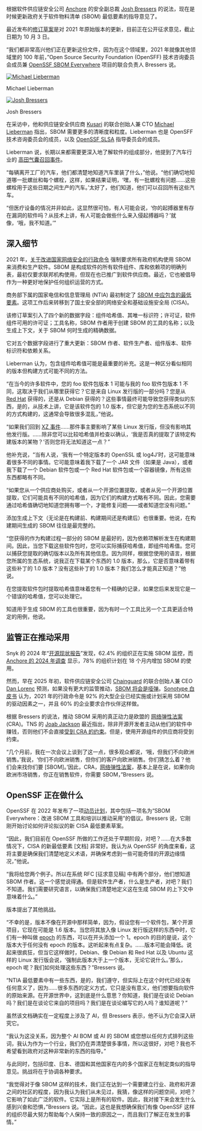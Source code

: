 根据软件供应链安全公司 [Anchore](https://anchore.com/) 的安全副总裁 [Josh Bressers](https://www.linkedin.com/in/joshbressers/) 的说法，现在是时候更新政府关于软件物料清单 (SBOM) 最低要素的指导意见了。

最近发布的[修订草案](https://www.cisa.gov/sites/default/files/2025-08/2025_CISA_SBOM_Minimum_Elements.pdf)是对 2021 年原始版本的更新，目前正在公开征求意见，截止日期为 10 月 3 日。

“我们都非常高兴他们正在更新这份文件，因为在这个领域里，2021 年就像其他领域里的 100 年前，”Open Source Security Foundation (OpenSFF) 技术咨询委员会成员兼 [OpenSSF SBOM Everywhere](https://openssf.org/blog/2022/09/13/funding-python-spdx-development-with-the-openssf-and-sbom-everywhere/) 项目的联合负责人 Bressers 说。

[![Michael Lieberman](https://cdn.thenewstack.io/media/2025/09/fb4c3898-lieberman-150x150.png)](https://cdn.thenewstack.io/media/2025/09/fb4c3898-lieberman-150x150.png)

Michael Lieberman

[![Josh Bressers](https://cdn.thenewstack.io/media/2025/09/1e4dbe4b-bressers-150x150.png)](https://cdn.thenewstack.io/media/2025/09/1e4dbe4b-bressers-150x150.png)

Josh Bressers

在采访中，他和供应链安全供应商 [Kusari](https://www.kusari.dev/) 的联合创始人兼 CTO [Michael Lieberman](https://www.linkedin.com/in/michael-lieberman-65786ba/) 指出，SBOM 需要更多的清晰度和粒度。Lieberman 也是 OpenSFF 技术咨询委员会的成员，以及 [OpenSSF SLSA](https://openssf.org/projects/slsa/) 指导委员会的成员。

Lieberman 说，长期以来都需要更深入地了解软件的组成部分，他提到了汽车行业的 [高田气囊召回事件](https://www.nhtsa.gov/vehicle-safety/takata-recall-spotlight#:~:text=Overview,involves%20non%2Dazide%20driver%20inflators.)。

“每辆离开工厂的汽车，他们都清楚地知道汽车里装了什么，”他说。“他们确切地知道哪一批螺丝和每个螺栓，这样，如果结果证明，‘嘿，有一批螺栓有问题……这些螺栓用于这些日期之间生产的汽车。’太好了，他们知道，他们可以召回所有这些汽车。

“但医疗设备的情况并非如此，这显然很可怕，有人可能会说，‘你的起搏器里有存在漏洞的软件吗？从技术上讲，有人可能会做些什么来入侵起搏器吗？’就像，‘哦，我不知道。’”

## **深入细节**

2021 年，[关于改进国家网络安全的行政命令](https://www.federalregister.gov/documents/2021/05/17/2021-10460/improving-the-nations-cybersecurity) 强制要求所有政府机构使用 SBOM 来消费和生产软件。SBOM 是构成软件的所有软件组件、库和依赖项的明确列表，最初仅要求联邦机构使用，但现在也已推广到软件供应商。最近，它也被倡导作为一种更好地保护任何组织运营的方式。

商务部下属的国家电信和信息管理局 (NTIA) 最初制定了 [SBOM 中应包含的最低要素](https://thenewstack.io/creating-a-minimum-elements-sbom-document-in-5-minutes/)。这项工作后来转移到了国土安全部的网络安全和基础设施安全局 (CISA)。

该修订草案引入了四个新的数据字段：组件哈希值、其唯一标识符；许可证，软件组件可用的许可证；工具名称，SBOM 作者用于创建 SBOM 的工具的名称；以及生成上下文，关于 SBOM 何时生成的精确数据。

它对五个数据字段进行了重大更新：SBOM 作者、软件生产者、组件版本、软件标识符和依赖关系。

Lieberman 认为，包含组件哈希值可能是最重要的补充。这是一种区分看似相同的版本但构建方式可能不同的方法。

“在当今的许多软件中，您的 foo 软件包版本 1 可能与我的 foo 软件包版本 1 不同，这取决于我们从哪里获得它？它是来自 Linux 发行版的一部分吗？您是从 [Red Hat](https://www.openshift.com/try?utm_content=inline+mention) 获得的，还是从 Debian 获得的？这些事情最终可能导致您获得类似的东西，是的，从技术上讲，它是该软件包的 1.0 版本，但它是为您的生态系统以不同的方式构建的，这通常会导致很多混乱，”他说。

“如果我们回到 [XZ 事件](https://en.wikipedia.org/wiki/XZ_Utils_backdoor)……那件事主要影响了某些 Linux 发行版，但没有影响其他发行版。……除非您可以比较哈希值并检查以确认，‘我是否真的提取了该特定构建版本的某物？’否则您将无法知道这一点？”

他补充说，“当有人说，‘我有一个特定版本的 OpenSSL 或 log4J’时，这可能意味着很多不同的事情。它可能意味着我下载了一个 JAR 文件（如果是 Java），或者我下载了一个 Debian 软件包或一个 Red Hat 软件包或一个容器镜像，所有这些东西都略有不同。

“如果您从一个供应商处购买，或者从一个开源位置提取，或者从另一个开源位置提取，它们可能具有不同的哈希值，因为它们的构建方式略有不同。因此，您需要通过哈希值确切地知道您拥有哪一个，才能修复问题——或者知道您没有问题。”

添加生成上下文（无论是在构建前、构建期间还是构建后）也很重要。他说，在构建期间生成的 SBOM 往往是最完整的。

“您获得的作为构建过程一部分的 SBOM 是最好的，因为依赖项解析发生在构建期间。因此，当您下载这些软件包时，您可以实际捕获哈希值，即组件哈希值。您可以捕获您提取的确切版本以及所有其他信息。因为同样，根据您使用的语言，根据您所属的生态系统，说我正在下载某个东西的 1.0 版本，那么，它是否意味着带有这些补丁的 1.0 版本？没有这些补丁的 1.0 版本？我们怎么才能真正知道？”他说。

在您提取软件包时提取哈希值意味着您有一个精确的记录，如果您后来发现它是一个错误的哈希值，您可以处理它。

知道用于生成 SBOM 的工具也很重要，因为有时一个工具比另一个工具更适合特定的用例，他说。

## **监管正在推动采用**

Snyk 的 2024 年“[开源现状报告](https://view.snyk.io/the-state-of-open-source-report-2024/p/1)”发现，62.4% 的组织正在实施 SBOM 监控，而 [Anchore 的 2024 年调查](https://anchore.com/press/anchore-survey-shows-only-1-in-5-organizations-have-full-visibility-into-their-open-source-software-components) 显示，78% 的组织计划在 18 个月内增加 SBOM 的使用。

然而，早在 2025 年初，软件供应链安全公司 [Chainguard](https://www.chainguard.dev/?utm_content=inline+mention) 的联合创始人兼 CEO [Dan Lorenc](https://www.linkedin.com/in/danlorenc/) 预测，如果没有更大的监管推动，[SBOM 将会是哑弹](https://thenewstack.io/rust-will-explode-sboms-will-be-duds-open-source-predictions/)。[Sonotype 白皮书](https://www.sonatype.com/resources/whitepapers/2023-sbom-survey-report) 认为，2021 年的行政命令是 92% 的大型企业已经实施或计划采用 SBOM 的驱动因素之一，并且 60% 的企业要求合作伙伴这样做。

根据 Bressers 的说法，推动 SBOM 采用的真正动力是欧盟的 [网络弹性法案](https://digital-strategy.ec.europa.eu/en/policies/cyber-resilience-act) (CRA)。TNS 的 [Joab Jackson](https://thenewstack.io/author/joab/) 最近指出，除非开源开发者主动从他们的软件中赚钱，否则他们不会直接[受到 CRA 的约束](https://thenewstack.io/what-the-eus-cyber-resilience-act-cra-means-for-open-source/)。但是，使用开源组件的供应商将受到约束。

“几个月前，我在一次会议上谈到了这一点，很多观众都说，‘哦，但我们不向欧洲销售。’我说，‘你们不向欧洲销售，但你们的客户向欧洲销售。你们猜怎么着？他们会来找你们要 [SBOM]。’因此，CRA，[网络弹性法案](https://thenewstack.io/lf-europe-chief-warns-developers-on-eus-cyber-resilience-act/)，基本上是在说，如果你向欧洲市场销售，你正在销售软件，你需要 SBOM，”Bressers 说。

## OpenSSF 正在做什么

OpenSSF 在 2022 年发布了一项[动员计划](https://openssf.org/oss-security-mobilization-plan/?utm_source=the+new+stack&utm_medium=referral&utm_content=inline-mention&utm_campaign=tns+platform)，其中包括一项名为“SBOM Everywhere：改进 SBOM 工具和培训以推动采用”的倡议。Bressers 说，它刚刚开始讨论如何评论拟议的新 CISA 最低要素草案。

“因此，我们目前在 OpenSSF 所做的工作还处于早期阶段，对吧？……在大多数情况下，CISA 的新最低要素 [文档] 非常好。我认为从 OpenSSF 的角度来看，这将主要是确保我们清楚地定义术语，并确保考虑到一些可能奇怪的开源边缘情况，”他说。

“我将给您两个例子。所以在系统 RFC [征求意见稿] 中有两个部分，他们想知道 SBOM 作者。这一个感觉说得通。但是软件生产者，什么是生产者，对吧？我们不知道。我们需要研究语言，以确保我们清楚地定义这在生成 SBOM 的上下文中意味着什么。”

版本提出了其他挑战。

“不幸的是，版本不像在开源中那样简单，因为，假设您有一个软件包，某个开源项目，它现在可能是 1.6 版本。当您将其放入像 Linux 发行版这样的东西中时，它们有一种叫做 [epoch](https://antfu.me/posts/epoch-semver) 的东西，可以在开头添加一个 1。epoch 的目的是说，这个版本大于任何没有 epoch 的版本。这听起来有点复杂。……版本可能会降低。说起来很疯狂，但当它这样做时，Debian、像 Debian 和 Red Hat 以及 Ubuntu 这样的 Linux 发行版会说，‘强制此版本大于上一个版本，无论它说什么。’那么，epoch 呢？我们如何处理这些东西？”Bressers 说。

“NTIA 最低要素中有一些东西，是的，我们遵守，但实际上在这个时代已经没有任何意义了，因为……很多东西的定义方式，它只是没有意义，他们想要指向软件的原始来源。在开源世界中，这到底是什么意思？你知道，我们是在谈论 Debian 吗？我们是在谈论它来自的项目吗？我们是在谈论编写它的人吗？谁知道呢？”

虽然该文档确实在一定程度上涉及了 AI，但 Bressers 表示，他不认为它会深入研究它。

“我认为这没关系，因为整个 AI BOM 或 AI 的 SBOM 或您想以任何方式排列这些词，我认为作为一个行业，我们仍在弄清楚很多事情，所以这很好，对吧？我也不希望看到政府对这种非常新的东西的指导。”

与此同时，包括印度、日本、德国和其他国家在内的多个国家正在制定类似的指导意见。挑战将在于协调各种要求。

“我觉得对于像 SBOM 这样的技术，我们正在达到一个需要建立行业、政府和开源之间的社区的程度，因为我认为我们从未见过，我猜，像这样的问题空间，对吧？它影响了如此广泛的软件。它实际上是所有的软件。因此，我对接下来会发生什么感到兴奋和恐惧，”Bressers 说。“因此，这也是我想确保我们有像 OpenSSF 这样的组织尽最大努力帮助每个人保持一致的原因之一，而且我们了解正在发生的事情。”
